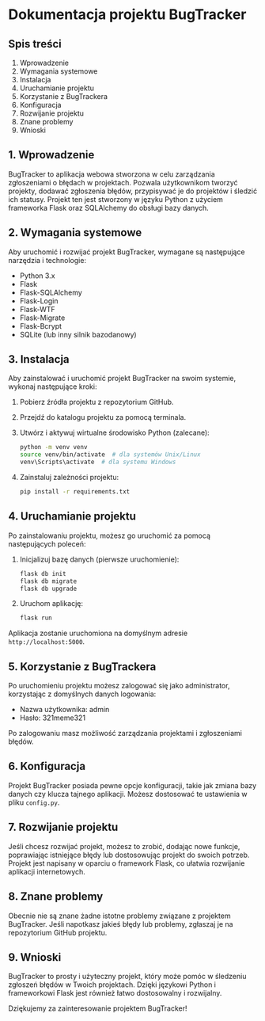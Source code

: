 # Dokumentacja projektu BugTracker

## Spis treści
1. Wprowadzenie
2. Wymagania systemowe
3. Instalacja
4. Uruchamianie projektu
5. Korzystanie z BugTrackera
6. Konfiguracja
7. Rozwijanie projektu
8. Znane problemy
9. Wnioski

## 1. Wprowadzenie

BugTracker to aplikacja webowa stworzona w celu zarządzania zgłoszeniami o błędach w projektach. Pozwala użytkownikom tworzyć projekty, dodawać zgłoszenia błędów, przypisywać je do projektów i śledzić ich statusy. Projekt ten jest stworzony w języku Python z użyciem frameworka Flask oraz SQLAlchemy do obsługi bazy danych.

## 2. Wymagania systemowe

Aby uruchomić i rozwijać projekt BugTracker, wymagane są następujące narzędzia i technologie:
- Python 3.x
- Flask
- Flask-SQLAlchemy
- Flask-Login
- Flask-WTF
- Flask-Migrate
- Flask-Bcrypt
- SQLite (lub inny silnik bazodanowy)

## 3. Instalacja

Aby zainstalować i uruchomić projekt BugTracker na swoim systemie, wykonaj następujące kroki:

1. Pobierz źródła projektu z repozytorium GitHub.

2. Przejdź do katalogu projektu za pomocą terminala.

3. Utwórz i aktywuj wirtualne środowisko Python (zalecane):
   ```bash
   python -m venv venv
   source venv/bin/activate  # dla systemów Unix/Linux
   venv\Scripts\activate  # dla systemu Windows
   ```

4. Zainstaluj zależności projektu:
   ```bash
   pip install -r requirements.txt
   ```

## 4. Uruchamianie projektu

Po zainstalowaniu projektu, możesz go uruchomić za pomocą następujących poleceń:

1. Inicjalizuj bazę danych (pierwsze uruchomienie):
   ```bash
   flask db init
   flask db migrate
   flask db upgrade
   ```

2. Uruchom aplikację:
   ```bash
   flask run
   ```

Aplikacja zostanie uruchomiona na domyślnym adresie `http://localhost:5000`.

## 5. Korzystanie z BugTrackera

Po uruchomieniu projektu możesz zalogować się jako administrator, korzystając z domyślnych danych logowania:
- Nazwa użytkownika: admin
- Hasło: 321meme321

Po zalogowaniu masz możliwość zarządzania projektami i zgłoszeniami błędów.

## 6. Konfiguracja

Projekt BugTracker posiada pewne opcje konfiguracji, takie jak zmiana bazy danych czy klucza tajnego aplikacji. Możesz dostosować te ustawienia w pliku `config.py`.

## 7. Rozwijanie projektu

Jeśli chcesz rozwijać projekt, możesz to zrobić, dodając nowe funkcje, poprawiając istniejące błędy lub dostosowując projekt do swoich potrzeb. Projekt jest napisany w oparciu o framework Flask, co ułatwia rozwijanie aplikacji internetowych.

## 8. Znane problemy

Obecnie nie są znane żadne istotne problemy związane z projektem BugTracker. Jeśli napotkasz jakieś błędy lub problemy, zgłaszaj je na repozytorium GitHub projektu.

## 9. Wnioski

BugTracker to prosty i użyteczny projekt, który może pomóc w śledzeniu zgłoszeń błędów w Twoich projektach. Dzięki językowi Python i frameworkowi Flask jest również łatwo dostosowalny i rozwijalny.

Dziękujemy za zainteresowanie projektem BugTracker!
